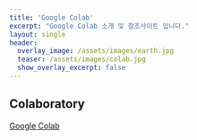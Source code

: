 ```yaml
---
title: 'Google Colab'
excerpt: "Google Colab 소개 및 참조사이트 입니다."
layout: single
header:
  overlay_image: /assets/images/earth.jpg
  teaser: /assets/images/colab.jpg
  show_overlay_excerpt: false
---
```


## Colaboratory
[Google Colab](https://colab.research.google.com/notebooks/intro.ipynb)

